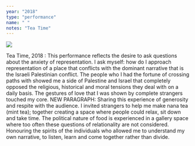 ```yaml
---
year: "2018"
type: "performance"
name: " "
notes: "Tea Time"
---
```


![](Performance_Instillation2015-2018/TeaTime,2018.jpeg)

Tea Time, 2018 : This performance reflects the desire to ask questions about the anxiety of representation. I ask myself: how do I approach representation of a place that conflicts with the dominant narrative that is the Israeli Palestinian conflict. The people who I had the fortune of crossing paths with showed me a side of Palestine and Israel that completely opposed the religious, historical and moral tensions they deal with on a daily basis. The gestures of love that I was shown by complete strangers touched my core. NEW PARAGRAPH: Sharing this experience of generosity and respite with the audience. I invited strangers to help me make nana tea (mint tea); together creating a space where people could relax, sit down and take time. The political nature of food is experienced in a gallery space where too often these questions of  relationality are not considered. Honouring the spirits of the individuals who allowed me to understand my own narrative, to listen, learn and come together rather than divide.
